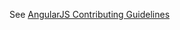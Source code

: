 See [AngularJS Contributing Guidelines](https://github.com/angular/angular.js/blob/master/CONTRIBUTING.md)